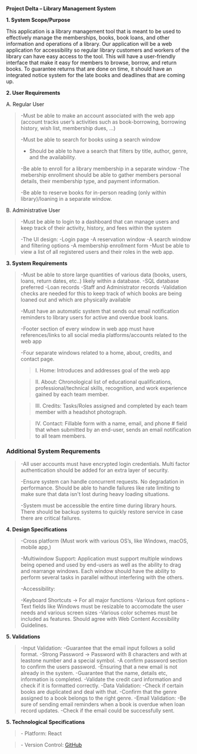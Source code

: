 **Project Delta – Library Management System**

**1. System Scope/Purpose**

This application is a library management tool that is meant to be used to effectively
manage the memberships, books, book loans, and other information and operations of a
library. Our application will be a web application for accessibility so
regular library customers and workers of the library can have easy
access to the tool. This will have a user-friendly interface that make it easy for members to browse, borrow, and return books. To guarantee returns that are done on time, it should have an integrated notice system for the late books and deadlines that are coming up.

**2. User Requirements**

A. Regular User

> -Must be able to make an account associated with the web app (account tracks user’s activities such as book-borrowing, borrowing history, wish list, membership dues, ...)
>
> \-Must be able to search for books using a search window
> - Should be able to have a search that filters by title, author, genre, and the availability.
>
> -Be able to enroll for a library membership in a separate window
> -The mebership enrollment should be able to gather members personal details, their membership type, and payment information.
>
> -Be able to reserve books for in-person reading (only within library)/loaning in a separate window.

B. Administrative User

> \-Must be able to login to a dashboard that can manage users and keep
> track of their activity, history, and fees within the system
>
> -The UI design:
> -Login page
> -A reservation window
> -A search window and filtering options
> -A membership enrollment form
> -Must be able to view a list of all registered users and their roles in the web app.

**3. System Requirements**

> -Must be able to store large quantities of various data (books, users, loans, return dates, etc..) likely within a database.
> -SQL database preferred
> -Loan records
> -Staff and Administrator records
> -Validation checks are needed for this to keep track of which books are being loaned out and which are physically available
>
> -Must have an automatic system that sends out email notification reminders to library users for active and overdue book loans.
>
> -Footer section of every window in web app must have references/links to all social media platforms/accounts related to the web app
>
> -Four separate windows related to a home, about, credits, and contact page.
>
>> I. Home: Introduces and addresses goal of the web app
>
> >II\. About: Chronological list of educational qualifications,
> professional/technical skills, recognition, and work experience gained by each team member.
>
> >III\. Credits: Tasks/Roles assigned and completed by each team member with a headshot photograph.
>
> >IV\. Contact: Fillable form with a name, email, and phone # field that when submitted by an end-user, sends an email notification to all team members.

### Additional System Requrements

> -All user accounts must have encrypted login credentials. Multi factor authentication should be added for an extra layer of security.
>
> -Ensure system can handle concurrent requests. No degradation in performance. Should be able to handle failures like rate limiting to make sure that data isn't lost during heavy loading situations.
>
> -System must be accessible the entire time during library hours. There should be backup systems to quickly restore service in case there are critical failures.

**4. Design Specifications**

> -Cross platform (Must work with various OS’s, like Windows, macOS, mobile app,)
>
> -Multiwindow Support: Application must support multiple windows being opened and used by end-users as well as the ability to drag and rearrange windows. Each window should have the ability to perform several tasks in parallel without interfering with the others.
>
> -Accessibility: 
>
> -Keyboard Shortcuts -> For all major functions
> -Various font options
> -Text fields like Windows must be resizable to accomodate the user needs and various screen sizes
> -Various color schemes must be included as features. Should agree with Web Content Accesibility Guidelines.
>
**5. Validations**

>\-Input Validation:
>\-Guarantee that the email input follows a solid format.
>\-Strong Password -> Password with 8 characters and with at leastone number and a special symbol.
>\-A confirm password section to confirm the users password.
>\-Ensuring that a new email is not already in the system.
>\-Guarantee that the name, details etc, information is completed.
>\-Validate the credit card information and check if it is formatted correctly.
>\-Data Validation:
>\-Check if certain books are duplicated and deal with that.
>\-Confirm that the genre assigned to a book belongs to the right genre.
>\-Email Validation:
>\-Be sure of sending email reminders when a book is overdue when loan record updates.
>\-Check if the email could be successfully sent.


**5. Technological Specifications**

>\- Platform: React

>\- Version Control: [GitHub](https://github.com/P-Delta)
